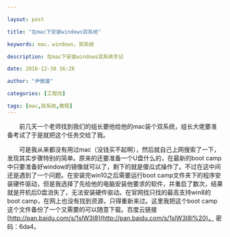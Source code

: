 ```yaml
---

layout: post

title: "在mac下安装windows双系统"

keywords: mac，windows，双系统

description: 在mac下安装windows双系统手记

date: 2016-12-30 16:28

author: "尹傲雄"

categories: [工程向]

tags: [mac,双系统,教程]
---
```

　　前几天一个老师找到我们的组长要他给他的mac装个双系统，组长大佬要准备考试了于是就把这个任务交给了我。

　　可是我从来都没有用过mac（没钱买不起啊），然后就自己上网搜索了一下，发现其实步骤特别的简单。原来的还要准备一个U盘什么的，在最新的boot camp中只要准备好window的镜像就可以了，剩下的就是傻瓜式操作了。不过在这中间还是遇到了一个问题。在安装完win10之后需要运行boot camp文件夹下的程序安装硬件驱动，但是我选择了先给他的电脑安装他要求的软件，并重启了数次，结果就是开机后D盘消失了，无法安装硬件驱动。在官网找只找的最高支持win8的boot camp，在网上也没有找到资源，只得重新来过。这里我把这个boot camp这个文件备份了一个又需要的可以随意下载。百度云链接[http://pan.baidu.com/s/1slW3I8](http://pan.baidu.com/s/1slW3I8l%20)， 密码：6da4。
